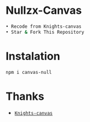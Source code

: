 # Nullzx-Canvas

```bash
• Recode from Knights-canvas
• Star & Fork This Repository
```

# Instalation
```bash
npm i canvas-null
```

# Thanks
* [`Knights-canvas`](https://github.com/squad-404)
